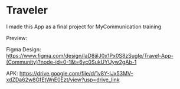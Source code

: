 # Traveler

I made this App as a final project for MyCommunication training

Preview:
    

Figma Design:
    https://www.figma.com/design/IaD8jilJ0x1Px0S8zSugIe/Travel-App-(Community)?node-id=0-1&t=6yc0SukUYUyw2gAb-1

APK:
    https://drive.google.com/file/d/1v8Y-IJx53MV-xdZDa62w8GfEtWnE0Ezt/view?usp=drive_link

